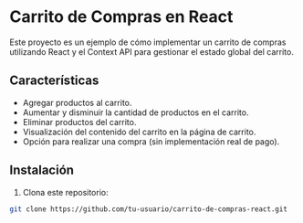 # Carrito de Compras en React

Este proyecto es un ejemplo de cómo implementar un carrito de compras utilizando React y el Context API para gestionar el estado global del carrito.

## Características

- Agregar productos al carrito.
- Aumentar y disminuir la cantidad de productos en el carrito.
- Eliminar productos del carrito.
- Visualización del contenido del carrito en la página de carrito.
- Opción para realizar una compra (sin implementación real de pago).

## Instalación

1. Clona este repositorio:

```bash
git clone https://github.com/tu-usuario/carrito-de-compras-react.git
